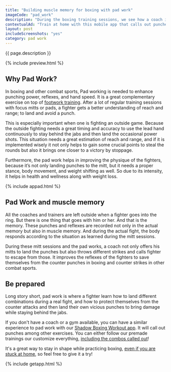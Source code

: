 ```yaml
---
title: "Building muscle memory for boxing with pad work"
imageCode: "pad_work"
description: "During the boxing training sessions, we see how a coach is calling a fighter to land different punches while positioning his mitts at different angles. These sessions are held to simulate a fight by replicating real scenarios. "
contextualAd: "Train at home with this mobile app that calls out punches just like a boxing coach would"
layout: post
includeScreenshots: "yes"
category: pad work
---
```


{{ page.description }}

{% include preview.html %}

## Why Pad Work?

In boxing and other combat sports, Pad working is needed to enhance punching power, reflexes, and hand speed. It is a great complementary exercise on top of [footwork training](/importance-of-shadow-boxing/). After a lot of regular training sessions with focus mitts or pads, a fighter gets a better understanding of reach and range; to land and avoid a punch.

This is especially important when one is fighting an outside game. Because the outside fighting needs a great timing and accuracy to use the lead hand continuously to stay behind the jabs and then land the occasional power shots. This situation needs a great estimation of reach and range, and if it is implemented wisely it not only helps to gain some crucial points to steal the rounds but also it brings one closer to a victory by stoppage.

Furthermore, the pad work helps in improving the physique of the fighters, because it’s not only landing punches to the mitt, but it needs a proper stance, body movement, and weight shifting as well. So due to its intensity, it helps in health and wellness along with weight loss.

{% include appad.html %}

## Pad Work and muscle memory

All the coaches and trainers are left outside when a fighter goes into the ring. But there is one thing that goes with him or her.  And that is the memory. These punches and reflexes are recorded not only in the actual memory but also in muscle memory. And during the actual fight, the body responds according to the situation as learned during the mitt sessions.

During these mitt sessions and the pad works, a coach not only offers his mitts to land the punches but also throws different strikes and calls fighter to escape from those. It improves the reflexes of the fighters to save themselves from the counter punches in boxing and counter strikes in other combat sports.

## Be prepared

Long story short, pad work is where a fighter learn how to land different combinations during a real fight, and how to protect themselves from the counter attacks and then land their own vicious punches to bring damage while staying behind the jabs.

If you don't have a coach or a gym available, you can have a similar experience to pad work with our [Shadow Boxing Workout app][1]. It will call out punches among other exercises. You can either follow our premade trainings our customize everything, [including the combos called out](/build-custom-combos-boxing-app/)!

It's a great way to stay in shape while practicing boxing, [even if you are stuck at home][2], so feel free to give it a try!

{% include getapp.html %}

[1]:	/
[2]:	/boxing-workout-during-lockdown-at-home
